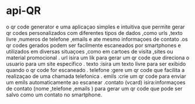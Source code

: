 # api-QR
o qr code generator e uma aplicaçao simples e intuitiva que permite gerar qr codes personalizados com diferentes tipos de dados ,como urls ,texto livre ,numeros de telefone ,emails e ate mesmo informaçoes de contato .os qr codes gerados podem ser facilmente  escaneados por smartphones e utilizados em diversas situaçoes ,como em cartoes de visita ,sites ou material promocional .
url  isira um lik para gerar um qr code que direciona o  usuario para um site especifico . texto :isira um texto livre para ser exibido quando o qr code for escaneado . telefone :gere um qr code que facilita  a realizaçao de uma chamada telefonica . emils :crie  um qr code para enviar um emils automaticamente ao escanear .contato (vcard) isira:informaçoes de contato (nome ,telefone ,emails ) para gerar um qr code que pode ser salvo como um contato no smartphone. 
